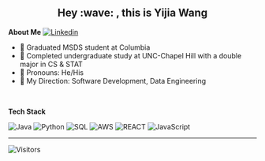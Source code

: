 <h2 align="center">Hey :wave: , this is Yijia Wang</h2>


**About Me** [![Linkedin](https://i.stack.imgur.com/gVE0j.png)]([https://www.linkedin.com/in/yaochen-shen/](https://www.linkedin.com/in/yijia-wang17/))


- 🔵  Graduated MSDS student at Columbia
- 🔷  Completed undergraduate study at UNC-Chapel Hill with a double major in CS & STAT
- 📖  Pronouns: He/His
- 🧭  My Direction: Software Development, Data Engineering
<br>

**Tech Stack**

![Java](https://img.shields.io/badge/java-%23ED8B00.svg?style=for-the-badge&logo=java&logoColor=white)
![Python](https://img.shields.io/badge/python-3670A0?style=for-the-badge&logo=python&logoColor=ffdd54)
![SQL](https://img.shields.io/badge/SQL-%23007ACC.svg?style=for-the-badge&logo=typescript&logoColor=white)
![AWS](https://img.shields.io/badge/AWS-%23FF9900.svg?style=for-the-badge&logo=amazon-aws&logoColor=white)
![REACT](https://img.shields.io/badge/react-%23E34F26.svg?style=for-the-badge&logo=html5&logoColor=white)
![JavaScript](https://img.shields.io/badge/javascript-%23323330.svg?style=for-the-badge&logo=javascript&logoColor=%23F7DF1E)

***
![Visitors](https://api.visitorbadge.io/api/visitors?path=Yijia0106&labelColor=%23ff8a65&countColor=%23ffffff&style=flat-square)
 <br>
